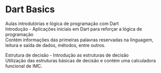 # Dart Basics
Aulas introdutórias e lógica de programação com Dart<br />
Introdução - Aplicações iniciais em Dart para reforçar a lógica de programação<br />
Contém informações das primeiras palavras reservadas na linguagem, leitura e saída de dados, métodos, entre outros.<br />

Estrutura de decisão - Introdução as estruturas de decisão<br />
Utilização das estruturas básicas de decisão e contém uma calculadora funcional de IMC.<br />
